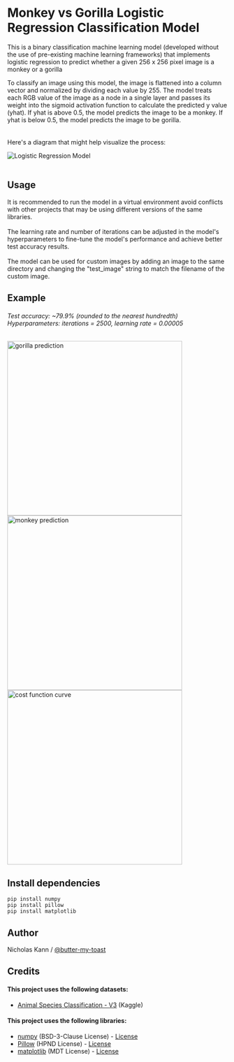 
# Monkey vs Gorilla Logistic Regression Classification Model
This is a binary classification machine learning model (developed without the use of pre-existing machine learning frameworks) that implements logistic regression to predict whether a given 256 x 256 pixel image is a monkey or a gorilla

To classify an image using this model, the image is flattened into a column vector and normalized by dividing each value by 255. The model treats each RGB value of the image as a node in a single layer and passes its weight into the sigmoid activation function to calculate the predicted y value (yhat). If yhat is above 0.5, the model predicts the image to be a monkey. If yhat is below 0.5, the model predicts the image to be gorilla. \
<br/><br/>
Here's a diagram that might help visualize the process: 

![Logistic Regression Model](https://i.imgur.com/sIj1U8d.jpeg) 
<br/><br/>

## Usage
It is recommended to run the model in a virtual environment avoid conflicts with other projects that may be using different versions of the same libraries.<br/><br/>
The learning rate and number of iterations can be adjusted in the model's hyperparameters to fine-tune the model's performance and achieve better test accuracy results.<br/><br/>
The model can be used for custom images by adding an image to the same directory and changing the "test_image" string to match the filename of the custom image.

## Example
###### Test accuracy: ~79.9% (rounded to the nearest hundredth) <br/>Hyperparameters: iterations = 2500, learning rate = 0.00005
<img src="https://i.imgur.com/feGzzli.png" alt="gorilla prediction" width="400"/><img src="https://i.imgur.com/qwbskxH.png" alt="monkey prediction" width="400"/><img src="https://i.imgur.com/OPt62dM.png" alt="cost function curve" width="400"/>



## Install dependencies
```
pip install numpy
pip install pillow
pip install matplotlib
```

## Author
Nicholas Kann / [@butter-my-toast](https://github.com/butter-my-toast "butter-my-toast's github page")


## Credits
#### This project uses the following datasets:
- [Animal Species Classification - V3](https://www.kaggle.com/datasets/utkarshsaxenadn/animal-image-classification-dataset) (Kaggle)
#### This project uses the following libraries:
- [numpy](https://github.com/numpy/numpy) (BSD-3-Clause License) - [License](https://github.com/numpy/numpy/blob/main/LICENSE.txt)
- [Pillow](https://github.com/python-pillow/Pillow) (HPND License) - [License](https://github.com/python-pillow/Pillow/blob/main/LICENSE)
- [matplotlib](https://github.com/matplotlib/matplotlib) (MDT License) - [License](https://github.com/matplotlib/matplotlib/blob/main/LICENSE/LICENSE)
